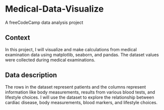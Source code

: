 # Medical-Data-Visualize
A freeCodeCamp data analysis project
## Context
In this project, I will visualize and make calculations from medical examination data using matplotlib, seaborn, and pandas. 
The dataset values were collected during medical examinations.
## Data description
The rows in the dataset represent patients and the columns represent information like body measurements, results from various blood tests, and lifestyle choices. I will use the dataset to explore the relationship between cardiac disease, body measurements, blood markers, and lifestyle choices.
